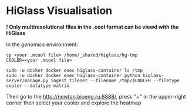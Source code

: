 # HiGlass Visualisation
**!  Only multiresolutional files in the .cool format can be viewd with the HiGlass**

In the *genomics* environment:
```
cp <your .mcool file> /home/_shared/higlass/hg-tmp 
COOLER=<your .mcool file>

sudo -u docker docker exec higlass-container ls /tmp
sudo -u docker docker exec higlass-container python higlass-server/manage.py ingest_tileset --filename /tmp/$COOLER --filetype cooler --datatype matrix

```
Then go to the http://newton.bioeng.ru:8888/, press "+" in the upper-right corner then select your cooler and explore the heatmap
